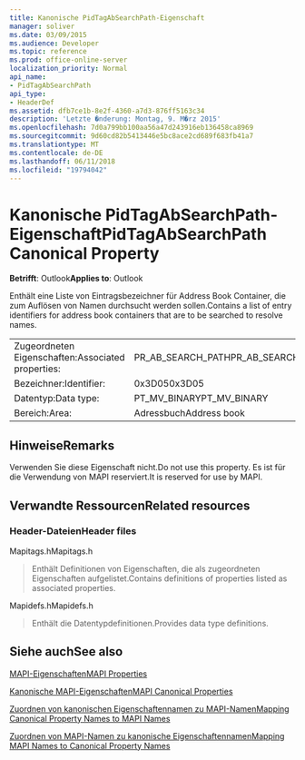 ```yaml
---
title: Kanonische PidTagAbSearchPath-Eigenschaft
manager: soliver
ms.date: 03/09/2015
ms.audience: Developer
ms.topic: reference
ms.prod: office-online-server
localization_priority: Normal
api_name:
- PidTagAbSearchPath
api_type:
- HeaderDef
ms.assetid: dfb7ce1b-8e2f-4360-a7d3-876ff5163c34
description: 'Letzte �nderung: Montag, 9. M�rz 2015'
ms.openlocfilehash: 7d0a799bb100aa56a47d243916eb136458ca8969
ms.sourcegitcommit: 9d60cd82b5413446e5bc8ace2cd689f683fb41a7
ms.translationtype: MT
ms.contentlocale: de-DE
ms.lasthandoff: 06/11/2018
ms.locfileid: "19794042"
---
```

# <a name="pidtagabsearchpath-canonical-property"></a><span data-ttu-id="29e44-103">Kanonische PidTagAbSearchPath-Eigenschaft</span><span class="sxs-lookup"><span data-stu-id="29e44-103">PidTagAbSearchPath Canonical Property</span></span>

  
  
<span data-ttu-id="29e44-104">**Betrifft**: Outlook</span><span class="sxs-lookup"><span data-stu-id="29e44-104">**Applies to**: Outlook</span></span> 
  
<span data-ttu-id="29e44-105">Enthält eine Liste von Eintragsbezeichner für Address Book Container, die zum Auflösen von Namen durchsucht werden sollen.</span><span class="sxs-lookup"><span data-stu-id="29e44-105">Contains a list of entry identifiers for address book containers that are to be searched to resolve names.</span></span> 
  
|||
|:-----|:-----|
|<span data-ttu-id="29e44-106">Zugeordneten Eigenschaften:</span><span class="sxs-lookup"><span data-stu-id="29e44-106">Associated properties:</span></span>  <br/> |<span data-ttu-id="29e44-107">PR_AB_SEARCH_PATH</span><span class="sxs-lookup"><span data-stu-id="29e44-107">PR_AB_SEARCH_PATH</span></span>  <br/> |
|<span data-ttu-id="29e44-108">Bezeichner:</span><span class="sxs-lookup"><span data-stu-id="29e44-108">Identifier:</span></span>  <br/> |<span data-ttu-id="29e44-109">0x3D05</span><span class="sxs-lookup"><span data-stu-id="29e44-109">0x3D05</span></span>  <br/> |
|<span data-ttu-id="29e44-110">Datentyp:</span><span class="sxs-lookup"><span data-stu-id="29e44-110">Data type:</span></span>  <br/> |<span data-ttu-id="29e44-111">PT_MV_BINARY</span><span class="sxs-lookup"><span data-stu-id="29e44-111">PT_MV_BINARY</span></span>  <br/> |
|<span data-ttu-id="29e44-112">Bereich:</span><span class="sxs-lookup"><span data-stu-id="29e44-112">Area:</span></span>  <br/> |<span data-ttu-id="29e44-113">Adressbuch</span><span class="sxs-lookup"><span data-stu-id="29e44-113">Address book</span></span>  <br/> |
   
## <a name="remarks"></a><span data-ttu-id="29e44-114">Hinweise</span><span class="sxs-lookup"><span data-stu-id="29e44-114">Remarks</span></span>

<span data-ttu-id="29e44-115">Verwenden Sie diese Eigenschaft nicht.</span><span class="sxs-lookup"><span data-stu-id="29e44-115">Do not use this property.</span></span> <span data-ttu-id="29e44-116">Es ist für die Verwendung von MAPI reserviert.</span><span class="sxs-lookup"><span data-stu-id="29e44-116">It is reserved for use by MAPI.</span></span>
  
## <a name="related-resources"></a><span data-ttu-id="29e44-117">Verwandte Ressourcen</span><span class="sxs-lookup"><span data-stu-id="29e44-117">Related resources</span></span>

### <a name="header-files"></a><span data-ttu-id="29e44-118">Header-Dateien</span><span class="sxs-lookup"><span data-stu-id="29e44-118">Header files</span></span>

<span data-ttu-id="29e44-119">Mapitags.h</span><span class="sxs-lookup"><span data-stu-id="29e44-119">Mapitags.h</span></span>
  
> <span data-ttu-id="29e44-120">Enthält Definitionen von Eigenschaften, die als zugeordneten Eigenschaften aufgelistet.</span><span class="sxs-lookup"><span data-stu-id="29e44-120">Contains definitions of properties listed as associated properties.</span></span>
    
<span data-ttu-id="29e44-121">Mapidefs.h</span><span class="sxs-lookup"><span data-stu-id="29e44-121">Mapidefs.h</span></span>
  
> <span data-ttu-id="29e44-122">Enthält die Datentypdefinitionen.</span><span class="sxs-lookup"><span data-stu-id="29e44-122">Provides data type definitions.</span></span>
    
## <a name="see-also"></a><span data-ttu-id="29e44-123">Siehe auch</span><span class="sxs-lookup"><span data-stu-id="29e44-123">See also</span></span>



[<span data-ttu-id="29e44-124">MAPI-Eigenschaften</span><span class="sxs-lookup"><span data-stu-id="29e44-124">MAPI Properties</span></span>](mapi-properties.md)
  
[<span data-ttu-id="29e44-125">Kanonische MAPI-Eigenschaften</span><span class="sxs-lookup"><span data-stu-id="29e44-125">MAPI Canonical Properties</span></span>](mapi-canonical-properties.md)
  
[<span data-ttu-id="29e44-126">Zuordnen von kanonischen Eigenschaftennamen zu MAPI-Namen</span><span class="sxs-lookup"><span data-stu-id="29e44-126">Mapping Canonical Property Names to MAPI Names</span></span>](mapping-canonical-property-names-to-mapi-names.md)
  
[<span data-ttu-id="29e44-127">Zuordnen von MAPI-Namen zu kanonische Eigenschaftennamen</span><span class="sxs-lookup"><span data-stu-id="29e44-127">Mapping MAPI Names to Canonical Property Names</span></span>](mapping-mapi-names-to-canonical-property-names.md)

